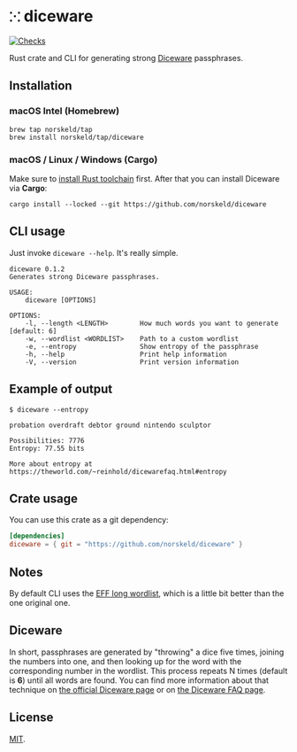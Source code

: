 # `⁙` diceware

[![Checks](https://img.shields.io/github/actions/workflow/status/norskeld/diceware/check.yml?style=flat-square&colorA=22272d&colorB=22272d&label=checks)](https://github.com/norskeld/diceware/actions)

Rust crate and CLI for generating strong [Diceware] passphrases.

## Installation

### macOS Intel (Homebrew)

```shell
brew tap norskeld/tap
brew install norskeld/tap/diceware
```

### macOS / Linux / Windows (Cargo)

Make sure to [install Rust toolchain][rust-toolchain] first. After that you can install Diceware via **Cargo**:

```shell
cargo install --locked --git https://github.com/norskeld/diceware
```

## CLI usage

Just invoke `diceware --help`. It's really simple.

```shell
diceware 0.1.2
Generates strong Diceware passphrases.

USAGE:
    diceware [OPTIONS]

OPTIONS:
    -l, --length <LENGTH>        How much words you want to generate [default: 6]
    -w, --wordlist <WORDLIST>    Path to a custom wordlist
    -e, --entropy                Show entropy of the passphrase
    -h, --help                   Print help information
    -V, --version                Print version information
```

## Example of output

```shell
$ diceware --entropy

probation overdraft debtor ground nintendo sculptor

Possibilities: 7776
Entropy: 77.55 bits

More about entropy at https://theworld.com/~reinhold/dicewarefaq.html#entropy
```

## Crate usage

You can use this crate as a git dependency:

```toml
[dependencies]
diceware = { git = "https://github.com/norskeld/diceware" }
```

## Notes

By default CLI uses the [EFF long wordlist][eff-long-wordlist], which is a little bit better than the one original one.

## Diceware

In short, passphrases are generated by "throwing" a dice five times, joining the numbers into one, and then looking up for the word with the corresponding number in the wordlist. This process repeats N times (default is **6**) until all words are found. You can find more information about that technique on [the official Diceware page][diceware-official] or on [the Diceware FAQ page][diceware-faq].

## License

[MIT](LICENSE).

<!-- Links. -->

[diceware]: https://en.wikipedia.org/wiki/Diceware
[eff-long-wordlist]: https://eff.org/deeplinks/2016/07/new-wordlists-random-passphrases
[formula]: https://docs.brew.sh/Formula-Cookbook
[eff-wordlist]: https://eff.org/deeplinks/2016/07/new-wordlists-random-passphrases
[diceware-official]: https://theworld.com/~reinhold/diceware.html
[diceware-faq]: https://theworld.com/~reinhold/dicewarefaq.html
[rust-toolchain]: https://www.rust-lang.org/tools/install

